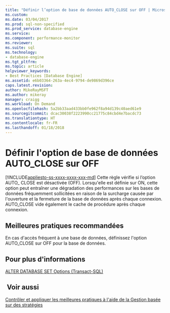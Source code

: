 ```yaml
---
title: "Définir l’option de base de données AUTO_CLOSE sur OFF | Microsoft Docs"
ms.custom: 
ms.date: 03/04/2017
ms.prod: sql-non-specified
ms.prod_service: database-engine
ms.service: 
ms.component: performance-monitor
ms.reviewer: 
ms.suite: sql
ms.technology:
- database-engine
ms.tgt_pltfrm: 
ms.topic: article
helpviewer_keywords:
- Best Practices [Database Engine]
ms.assetid: e6b03364-263a-4ec4-9794-de9869d396ce
caps.latest.revision: 
author: MikeRayMSFT
ms.author: mikeray
manager: craigg
ms.workload: On Demand
ms.openlocfilehash: 5a2bb33aad433bb0fe962f8a94d139c40aed61e9
ms.sourcegitcommit: dcac30038f2223990cc21775c84cbd4e7bacdc73
ms.translationtype: HT
ms.contentlocale: fr-FR
ms.lasthandoff: 01/18/2018
---
```

# <a name="set-the-autoclose-database-option-to-off"></a>Définir l'option de base de données AUTO_CLOSE sur OFF
[!INCLUDE[appliesto-ss-xxxx-xxxx-xxx-md](../../includes/appliesto-ss-xxxx-xxxx-xxx-md.md)] Cette règle vérifie si l’option AUTO_ CLOSE est désactivée (OFF). Lorsqu'elle est définie sur ON, cette option peut entraîner une dégradation des performances sur les bases de données fréquemment sollicitées en raison de la surcharge causée par l'ouverture et la fermeture de la base de données après chaque connexion. AUTO_CLOSE vide également le cache de procédure après chaque connexion.  
  
## <a name="best-practices-recommendations"></a>Meilleures pratiques recommandées  
 En cas d'accès fréquent à une base de données, définissez l'option AUTO_CLOSE sur OFF pour la base de données.  
  
## <a name="for-more-information"></a>Pour plus d'informations  
 [ALTER DATABASE SET Options &#40;Transact-SQL&#41;](../../t-sql/statements/alter-database-transact-sql-set-options.md)  
  
## <a name="see-also"></a> Voir aussi  
 [Contrôler et appliquer les meilleures pratiques à l'aide de la Gestion basée sur des stratégies](../../relational-databases/policy-based-management/monitor-and-enforce-best-practices-by-using-policy-based-management.md)  
  
  
